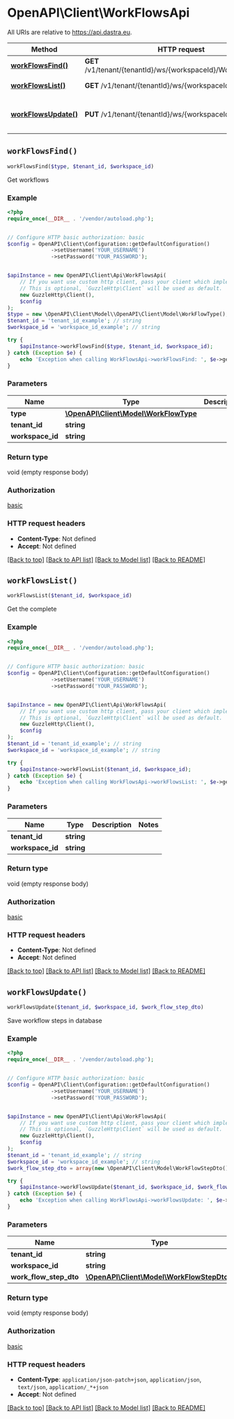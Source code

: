 # OpenAPI\Client\WorkFlowsApi

All URIs are relative to https://api.dastra.eu.

Method | HTTP request | Description
------------- | ------------- | -------------
[**workFlowsFind()**](WorkFlowsApi.md#workFlowsFind) | **GET** /v1/tenant/{tenantId}/ws/{workspaceId}/WorkFlows/{type} | Get workflows
[**workFlowsList()**](WorkFlowsApi.md#workFlowsList) | **GET** /v1/tenant/{tenantId}/ws/{workspaceId}/WorkFlows | Get the complete
[**workFlowsUpdate()**](WorkFlowsApi.md#workFlowsUpdate) | **PUT** /v1/tenant/{tenantId}/ws/{workspaceId}/WorkFlows | Save workflow steps in database


## `workFlowsFind()`

```php
workFlowsFind($type, $tenant_id, $workspace_id)
```

Get workflows

### Example

```php
<?php
require_once(__DIR__ . '/vendor/autoload.php');


// Configure HTTP basic authorization: basic
$config = OpenAPI\Client\Configuration::getDefaultConfiguration()
              ->setUsername('YOUR_USERNAME')
              ->setPassword('YOUR_PASSWORD');


$apiInstance = new OpenAPI\Client\Api\WorkFlowsApi(
    // If you want use custom http client, pass your client which implements `GuzzleHttp\ClientInterface`.
    // This is optional, `GuzzleHttp\Client` will be used as default.
    new GuzzleHttp\Client(),
    $config
);
$type = new \OpenAPI\Client\Model\\OpenAPI\Client\Model\WorkFlowType(); // \OpenAPI\Client\Model\WorkFlowType
$tenant_id = 'tenant_id_example'; // string
$workspace_id = 'workspace_id_example'; // string

try {
    $apiInstance->workFlowsFind($type, $tenant_id, $workspace_id);
} catch (Exception $e) {
    echo 'Exception when calling WorkFlowsApi->workFlowsFind: ', $e->getMessage(), PHP_EOL;
}
```

### Parameters

Name | Type | Description  | Notes
------------- | ------------- | ------------- | -------------
 **type** | [**\OpenAPI\Client\Model\WorkFlowType**](../Model/.md)|  |
 **tenant_id** | **string**|  |
 **workspace_id** | **string**|  |

### Return type

void (empty response body)

### Authorization

[basic](../../README.md#basic)

### HTTP request headers

- **Content-Type**: Not defined
- **Accept**: Not defined

[[Back to top]](#) [[Back to API list]](../../README.md#endpoints)
[[Back to Model list]](../../README.md#models)
[[Back to README]](../../README.md)

## `workFlowsList()`

```php
workFlowsList($tenant_id, $workspace_id)
```

Get the complete

### Example

```php
<?php
require_once(__DIR__ . '/vendor/autoload.php');


// Configure HTTP basic authorization: basic
$config = OpenAPI\Client\Configuration::getDefaultConfiguration()
              ->setUsername('YOUR_USERNAME')
              ->setPassword('YOUR_PASSWORD');


$apiInstance = new OpenAPI\Client\Api\WorkFlowsApi(
    // If you want use custom http client, pass your client which implements `GuzzleHttp\ClientInterface`.
    // This is optional, `GuzzleHttp\Client` will be used as default.
    new GuzzleHttp\Client(),
    $config
);
$tenant_id = 'tenant_id_example'; // string
$workspace_id = 'workspace_id_example'; // string

try {
    $apiInstance->workFlowsList($tenant_id, $workspace_id);
} catch (Exception $e) {
    echo 'Exception when calling WorkFlowsApi->workFlowsList: ', $e->getMessage(), PHP_EOL;
}
```

### Parameters

Name | Type | Description  | Notes
------------- | ------------- | ------------- | -------------
 **tenant_id** | **string**|  |
 **workspace_id** | **string**|  |

### Return type

void (empty response body)

### Authorization

[basic](../../README.md#basic)

### HTTP request headers

- **Content-Type**: Not defined
- **Accept**: Not defined

[[Back to top]](#) [[Back to API list]](../../README.md#endpoints)
[[Back to Model list]](../../README.md#models)
[[Back to README]](../../README.md)

## `workFlowsUpdate()`

```php
workFlowsUpdate($tenant_id, $workspace_id, $work_flow_step_dto)
```

Save workflow steps in database

### Example

```php
<?php
require_once(__DIR__ . '/vendor/autoload.php');


// Configure HTTP basic authorization: basic
$config = OpenAPI\Client\Configuration::getDefaultConfiguration()
              ->setUsername('YOUR_USERNAME')
              ->setPassword('YOUR_PASSWORD');


$apiInstance = new OpenAPI\Client\Api\WorkFlowsApi(
    // If you want use custom http client, pass your client which implements `GuzzleHttp\ClientInterface`.
    // This is optional, `GuzzleHttp\Client` will be used as default.
    new GuzzleHttp\Client(),
    $config
);
$tenant_id = 'tenant_id_example'; // string
$workspace_id = 'workspace_id_example'; // string
$work_flow_step_dto = array(new \OpenAPI\Client\Model\WorkFlowStepDto()); // \OpenAPI\Client\Model\WorkFlowStepDto[]

try {
    $apiInstance->workFlowsUpdate($tenant_id, $workspace_id, $work_flow_step_dto);
} catch (Exception $e) {
    echo 'Exception when calling WorkFlowsApi->workFlowsUpdate: ', $e->getMessage(), PHP_EOL;
}
```

### Parameters

Name | Type | Description  | Notes
------------- | ------------- | ------------- | -------------
 **tenant_id** | **string**|  |
 **workspace_id** | **string**|  |
 **work_flow_step_dto** | [**\OpenAPI\Client\Model\WorkFlowStepDto[]**](../Model/WorkFlowStepDto.md)|  | [optional]

### Return type

void (empty response body)

### Authorization

[basic](../../README.md#basic)

### HTTP request headers

- **Content-Type**: `application/json-patch+json`, `application/json`, `text/json`, `application/_*+json`
- **Accept**: Not defined

[[Back to top]](#) [[Back to API list]](../../README.md#endpoints)
[[Back to Model list]](../../README.md#models)
[[Back to README]](../../README.md)
